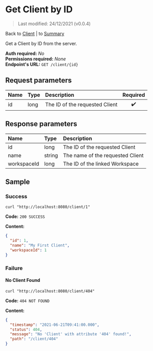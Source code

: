 # Get Client by ID

> Last modified: 24/12/2021 (v0.0.4)

Back to [Client](../Client.md) | to [Summary](../../README.md)

Get a Client by ID from the server.

**Auth required:** _No_  
**Permissions required:** _None_  
**Endpoint's URL:** `GET /client/{id}`

## Request parameters

| Name | Type | Description | Required |
|:--|:--|:--|:--:|
| id | long | The ID of the requested Client | ✔️ |

## Response parameters

| Name | Type | Description |
|:--|:--|:--|
| id | long | The ID of the requested Client |
| name | string | The name of the requested Client |
| workspaceId | long | The ID of the linked Workspace |

## Sample

### Success

```shell
curl "http://localhost:8080/client/1"
```

**Code:** `200 SUCCESS`

**Content:**

```json
{
  "id": 1,
  "name": "My First Client",
  "workspaceId": 1
}
```

### Failure

#### No Client Found

```shell
curl "http://localhost:8080/client/404"
```

**Code:** `404 NOT FOUND`

**Content:**

```json
{
  "timestamp": "2021-06-21T09:41:00.000",
  "status": 404,
  "message": "No 'Client' with attribute '404' found!",
  "path": "/client/404"
}
```
